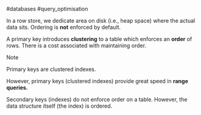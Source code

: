 #databases #query_optimisation 

In a row store, we dedicate area on disk (i.e., heap space) where the actual data sits. Ordering is **not** enforced by default.

A primary key introduces **clustering** to a table which enforces an **order** of rows. There is a cost associated with maintaining order.


> [!NOTE] 
> Primary keys are clustered indexes.

However, primary keys (clustered indexes) provide great speed in **range queries.**

Secondary keys (indexes) do not enforce order on a table. However, the data structure itself (the index) is ordered.